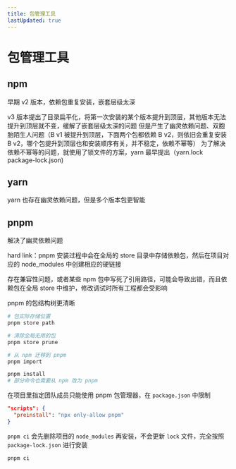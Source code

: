 ```yaml
---
title: 包管理工具
lastUpdated: true
---
```


# 包管理工具

## npm

早期 v2 版本，依赖包重复安装，嵌套层级太深

v3 版本提出了目录扁平化，将第一次安装的某个版本提升到顶层，其他版本无法提升到顶层就不变，缓解了嵌套层级太深的问题
但是产生了幽灵依赖问题、双胞胎陌生人问题（B v1 被提升到顶层，下面两个包都依赖 B v2，则依旧会重复安装 B v2，哪个包提升到顶层也和安装顺序有关，并不稳定，依赖不幂等）
为了解决依赖不幂等的问题，就使用了锁文件的方案，yarn 最早提出（yarn.lock package-lock.json)

## yarn

yarn 也存在幽灵依赖问题，但是多个版本包更智能

## pnpm

解决了幽灵依赖问题

hard link：pnpm 安装过程中会在全局的 store 目录中存储依赖包，然后在项目对应的 node_modules 中创建相应的硬链接

存在兼容性问题，或者某些 npm 包中写死了引用路径，可能会导致出错，而且依赖包在全局 store 中维护，修改调试时所有工程都会受影响

pnpm 的包结构树更清晰

```sh
# 包实际存储位置
pnpm store path

# 清除全局无用的包
pnpm store prune

# 从 npm 迁移到 pnpm
pnpm import

pnpm install
# 部分命令也需要从 npm 改为 pnpm

```

在项目里指定团队成员只能使用 pnpm 包管理器，在 `package.json` 中限制

```json
"scripts": {
  "preinstall": "npx only-allow pnpm"
}
```

`pnpm ci` 会先删除项目的 `node_modules` 再安装，不会更新 `lock` 文件，完全按照 `package-lock.json` 进行安装

```sh
pnpm ci
```
